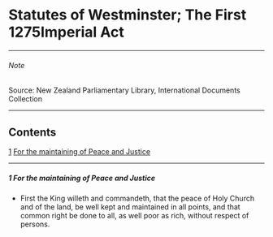 # Statutes of Westminster; The First 1275Imperial Act

---

###### Note

Source: New Zealand Parliamentary Library, International Documents Collection

---

## Contents

[1][0] [For the maintaining of Peace and Justice][0]

---

##### 1 For the maintaining of Peace and Justice
    
*   First the King willeth and commandeth, that the peace of Holy Church and of the land, be well kept and maintained in all points, and that common right be done to all, as well poor as rich, without respect of persons.



[0]: http://www.legislation.govt.nz/act/imperial/1275/0001/latest/whole.html#DLM10910